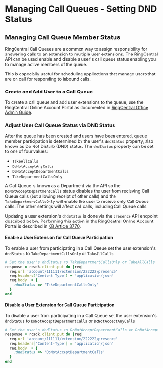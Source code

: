 # Managing Call Queues - Setting DND Status

## Managing Call Queue Member Status

RingCentral Call Queues are a common way to assign responsibility for answering calls to an extension to multiple user extensions. The RingCentral API can be used enable and disable a user's call queue status enabling you to manage active members of the queue.

This is especially useful for scheduling applications that manage users that are on call for responding to inbound calls.

### Create and Add User to a Call Queue

To create a call queue and add user extensions to the queue, use the RingCentral Online Account Portal as documented in [RingCentral Office Admin Guide](http://netstorage.ringcentral.com/guides/office_admin_guide.pdf).

### Adjust User Call Queue Status via DND Status

After the queue has been created and users have been entered, queue member participation is determined by the user's `dndStatus` property, also known as Do Not Disturb (DND) status. The `dndStatus` property can be set to one of four values:

* `TakeAllCalls`
* `DoNotAcceptAnyCalls`
* `DoNotAcceptDepartmentCalls`
* `TakeDepartmentCallsOnly`

A Call Queue is known as a Department via the API so the `DoNotAcceptDepartmentCalls` status disables the user from recieving Call Queue calls (but allowing receipt of other calls) and the `TakeDepartmentCallsOnly` will enable the user to recieve only Call Queue calls. The other settings will affect call calls, including Call Queue calls.

Updating a user extension's `dndStatus` is done via the `presence` API endpoint described below. Performing this action in the RingCentral Online Account Portal is described in [KB Article 3770](http://success.ringcentral.com/articles/en_US/RC_Knowledge_Article/3770).

#### Enable a User Extension for Call Queue Participation

To enable a user from participating in a Call Queue set the user extension's `dndStatus` to `TakeDepartmentCallsOnly` or `TakeAllCalls`

```ruby
# Set the user's dndStatus to TakeDepartmentCallsOnly or TakeAllCalls
response = rcsdk.client.put do |req|
  req.url 'account/111111/extension/222222/presence'
  req.headers['Content-Type'] = 'application/json'
  req.body  = {
    :dndStatus => 'TakeDepartmentCallsOnly'
  }
end
```

#### Disable a User Extension for Call Queue Participation

To disable a user from participating in a Call Queue set the user extension's `dndStatus` to `DoNotAcceptDepartmentCalls` or `DoNotAcceptAnyCalls`

```ruby
# Set the user's dndStatus to DoNotAcceptDepartmentCalls or DoNotAcceptAnyCalls
response = rcsdk.client.put do |req|
  req.url 'account/111111/extension/222222/presence'
  req.headers['Content-Type'] = 'application/json'
  req.body  = {
    :dndStatus => 'DoNotAcceptDepartmentCalls'
  }
end
```

